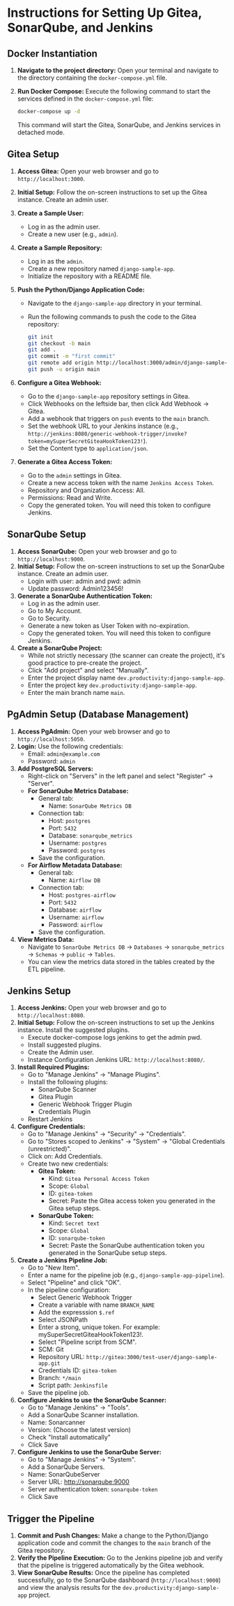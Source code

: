 # Instructions for Setting Up Gitea, SonarQube, and Jenkins

## Docker Instantiation

1. **Navigate to the project directory:** Open your terminal and navigate to the directory containing the `docker-compose.yml` file.
2. **Run Docker Compose:** Execute the following command to start the services defined in the `docker-compose.yml` file:

    ```bash
    docker-compose up -d
    ```

    This command will start the Gitea, SonarQube, and Jenkins services in detached mode.

## Gitea Setup

1. **Access Gitea:** Open your web browser and go to `http://localhost:3000`.
2. **Initial Setup:** Follow the on-screen instructions to set up the Gitea instance. Create an admin user.
3. **Create a Sample User:**
    * Log in as the admin user.
    * Create a new user (e.g., `admin`).
4. **Create a Sample Repository:**
    * Log in as the `admin`.
    * Create a new repository named `django-sample-app`.
    * Initialize the repository with a README file.
5. **Push the Python/Django Application Code:**
    * Navigate to the `django-sample-app` directory in your terminal.
    * Run the following commands to push the code to the Gitea repository:

        ```bash
        git init
        git checkout -b main
        git add .
        git commit -m "first commit"
        git remote add origin http://localhost:3000/admin/django-sample-app.git
        git push -u origin main
        ```

6. **Configure a Gitea Webhook:**
    * Go to the `django-sample-app` repository settings in Gitea.
    * Click Webhooks on the leftside bar, then click Add Webhook -> Gitea.
    * Add a webhook that triggers on `push` events to the `main` branch.
    * Set the webhook URL to your Jenkins instance (e.g., `http://jenkins:8080/generic-webhook-trigger/invoke?token=mySuperSecretGiteaHookToken123!`).
    * Set the Content type to `application/json`.
7. **Generate a Gitea Access Token:**
    * Go to the `admin` settings in Gitea.
    * Create a new access token with the name `Jenkins Access Token`.
    * Repository and Organization Access: All.
    * Permissions: Read and Write.
    * Copy the generated token. You will need this token to configure Jenkins.

## SonarQube Setup

1. **Access SonarQube:** Open your web browser and go to `http://localhost:9000`.
2. **Initial Setup:** Follow the on-screen instructions to set up the SonarQube instance. Create an admin user.
    * Login with user: admin and pwd: admin
    * Update password: Admin123456!
3. **Generate a SonarQube Authentication Token:**
    * Log in as the admin user.
    * Go to My Account.
    * Go to Security.
    * Generate a new token as User Token with no-expiration.
    * Copy the generated token. You will need this token to configure Jenkins.
4. **Create a SonarQube Project:**
    * While not strictly necessary (the scanner can create the project), it's good practice to pre-create the project.
    * Click "Add project" and select "Manually".
    * Enter the project display name `dev.productivity:django-sample-app`.
    * Enter the project key `dev.productivity:django-sample-app`.
    * Enter the main branch name `main`.

## PgAdmin Setup (Database Management)

1. **Access PgAdmin:** Open your web browser and go to `http://localhost:5050`.
2. **Login:** Use the following credentials:
    * Email: `admin@example.com`
    * Password: `admin`
3. **Add PostgreSQL Servers:**
    * Right-click on "Servers" in the left panel and select "Register" -> "Server".
    * **For SonarQube Metrics Database:**
        * General tab:
            * Name: `SonarQube Metrics DB`
        * Connection tab:
            * Host: `postgres`
            * Port: `5432`
            * Database: `sonarqube_metrics`
            * Username: `postgres`
            * Password: `postgres`
        * Save the configuration.
    * **For Airflow Metadata Database:**
        * General tab:
            * Name: `Airflow DB`
        * Connection tab:
            * Host: `postgres-airflow`
            * Port: `5432`
            * Database: `airflow`
            * Username: `airflow`
            * Password: `airflow`
        * Save the configuration.
4. **View Metrics Data:**
    * Navigate to `SonarQube Metrics DB` -> `Databases` -> `sonarqube_metrics` -> `Schemas` -> `public` -> `Tables`.
    * You can view the metrics data stored in the tables created by the ETL pipeline.

## Jenkins Setup

1. **Access Jenkins:** Open your web browser and go to `http://localhost:8080`.
2. **Initial Setup:** Follow the on-screen instructions to set up the Jenkins instance. Install the suggested plugins.
    * Execute docker-compose logs jenkins to get the admin pwd.
    * Install suggested plugins.
    * Create the Admin user.
    * Instance Configuration Jenkins URL: `http://localhost:8080/`.
3. **Install Required Plugins:**
    * Go to "Manage Jenkins" -> "Manage Plugins".
    * Install the following plugins:
        * SonarQube Scanner
        * Gitea Plugin
        * Generic Webhook Trigger Plugin
        * Credentials Plugin
    * Restart Jenkins
4. **Configure Credentials:**
    * Go to "Manage Jenkins" -> "Security" -> "Credentials".
    * Go to "Stores scoped to Jenkins" -> "System" -> "Global Credentials (unrestricted)".
    * Click on: Add Credentials.
    * Create two new credentials:
        * **Gitea Token:**
            * Kind: `Gitea Personal Access Token`
            * Scope: `Global`
            * ID: `gitea-token`
            * Secret: Paste the Gitea access token you generated in the Gitea setup steps.
        * **SonarQube Token:**
            * Kind: `Secret text`
            * Scope: `Global`
            * ID: `sonarqube-token`
            * Secret: Paste the SonarQube authentication token you generated in the SonarQube setup steps.
5. **Create a Jenkins Pipeline Job:**
    * Go to "New Item".
    * Enter a name for the pipeline job (e.g., `django-sample-app-pipeline`).
    * Select "Pipeline" and click "OK".
    * In the pipeline configuration:
        * Select Generic Webhook Trigger
        * Create a variable with name `BRANCH_NAME`
        * Add the expresssion `$.ref`
        * Select JSONPath
        * Enter a strong, unique token. For example: mySuperSecretGiteaHookToken123!.
        * Select "Pipeline script from SCM".
        * SCM: Git
        * Repository URL: `http://gitea:3000/test-user/django-sample-app.git`
        * Credentials ID: `gitea-token`
        * Branch: `*/main`
        * Script path: `Jenkinsfile`
    * Save the pipeline job.
6. **Configure Jenkins to use the SonarQube Scanner:**
    * Go to "Manage Jenkins" -> "Tools".
    * Add a SonarQube Scanner installation.
    * Name: Sonarcanner
    * Version: (Choose the latest version)
    * Check "Install automatically"
    * Click Save
7. **Configure Jenkins to use the SonarQube Server:**
    * Go to "Manage Jenkins" -> "System".
    * Add a SonarQube Servers.
    * Name: SonarQubeServer
    * Server URL: <http://sonarqube:9000>
    * Server authentication token: `sonarqube-token`
    * Click Save

## Trigger the Pipeline

1. **Commit and Push Changes:** Make a change to the Python/Django application code and commit the changes to the `main` branch of the Gitea repository.
2. **Verify the Pipeline Execution:** Go to the Jenkins pipeline job and verify that the pipeline is triggered automatically by the Gitea webhook.
3. **View SonarQube Results:** Once the pipeline has completed successfully, go to the SonarQube dashboard (`http://localhost:9000`) and view the analysis results for the `dev.productivity:django-sample-app` project.
